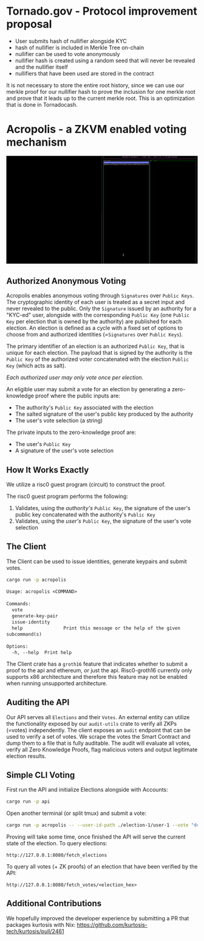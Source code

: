 # Tornado.gov - Protocol improvement proposal
- User submits hash of nullifier alongside KYC
- hash of nullifier is included in Merkle Tree on-chain
- nullifier can be used to vote anonymously
- nullifier hash is created using a random seed that will never be revealed and the nullifier itself
- nullifiers that have been used are stored in the contract

It is not necessary to store the entire root history, since we can use our merkle proof for our nullifier hash to prove the inclusion for one merkle root and prove that it leads up to the current merkle root. This is an optimization that is done in Tornadocash.

# Acropolis - a ZKVM enabled voting mechanism

![Demo with TUI and Ethereum Audit](https://github.com/cspr-rad/acropolis/blob/main/resources/demo-video.gif)

## Authorized Anonymous Voting

Acropolis enables anonymous voting through `Signatures` over `Public Keys`. The cryptographic identity of each user is treated as a secret input and never revealed to the public. Only the `Signature` issued by an authority for a "KYC-ed" user, alongside with the corresponding `Public Key` (one `Public Key` per election that is owned by the authority) are published for each election. An election is defined as a cycle with a fixed set of options to choose from and authorized identities (=`Signatures` over `Public Keys`).

The primary identifier of an election is an authorized `Public Key`, that is unique for each election. The payload that is signed by the authority is the `Public Key` of the authorized voter concatenated with the election `Public Key` (which acts as salt). 

_Each authorized user may only vote once per election._

An eligible user may submit a vote for an election by generating a zero-knowledge proof where the public inputs are:

 - The authority's `Public Key` associated with the election
 - The salted signature of the user's public key produced by the authority
 - The user's vote selection (a string)

The private inputs to the zero-knowledge proof are:

 - The user's `Public Key`
 - A signature of the user's vote selection

## How It Works Exactly

We utilize a risc0 guest program (circuit) to construct the proof.

The risc0 guest program performs the following:

 1. Validates, using the _authority's_ `Public Key`, the signature of the user's public key concatenated with the authority's `Public Key`
 2. Validates, using the _user's_ `Public Key`, the signature of the user's vote selection

## The Client

The Client can be used to issue identities, generate keypairs and submit votes.

```bash
cargo run -p acropolis
```

```
Usage: acropolis <COMMAND>

Commands:
  vote               
  generate-key-pair  
  issue-identity     
  help               Print this message or the help of the given subcommand(s)

Options:
  -h, --help  Print help
```

The Client crate has a `groth16` feature that indicates whether to submit a proof to the api and ethereum, or just the api.
Risc0-groth16 currently only supports x86 architecture and therefore this feature may not be enabled when running unsupported architecture.

## Auditing the API

Our API serves all `Elections` and their `Votes`. An external entity can utilize the functionality exposed by our `audit-utils` crate to verify all ZKPs (=votes) independently.
The client exposes an `audit` endpoint that can be used to verify a set of votes. We scrape the votes the Smart Contract and dump them to a file that is fully auditable. The audit will evaluate all votes, verify all Zero Knowledge Proofs, flag malicious voters and output legitimate election results.

## Simple CLI Voting

First run the API and initialize Elections alongside with Accounts:

```bash
cargo run -p api
```

Open another terminal (or split tmux) and submit a vote:

```bash
cargo run -p acropolis -- --user-id-path ./election-1/user-1 --vote "dogs_and_cats"
```

Proving will take some time, once finished the API will serve the current state of the election.
To query elections:

```
http://127.0.0.1:8080/fetch_elections
```

To query all votes (+ ZK proofs) of an election that have been verified by the API:

```
http://127.0.0.1:8080/fetch_votes/<election_hex>
```

## Additional Contributions

We hopefully improved the developer experience by submitting a PR that packages kurtosis with Nix: https://github.com/kurtosis-tech/kurtosis/pull/2461
